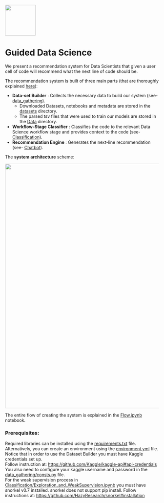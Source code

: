 <img src="https://github.com/TAU-DB/guided-ds/blob/master/Documentation/GDS_icon.png" width="100"/><br>
# Guided Data Science
 
 We present a recommendation system for Data Scientists that given a user cell of code  will recommend what the next line of code should be.
 
The recommendation system is built of three main parts (that are thoroughly explained <a href="https://github.com/TAU-DB/guided-ds/tree/master/Documentation">here</a>):

* <b>Data-set Builder</b> : Collects the necessary data to build our system (see- <a href="https://github.com/TAU-DB/guided-ds/tree/master/data_gathering">data_gathering</a>).
  * Downloaded Datasets, notebooks and metadata are stored in the <a href="https://github.com/TAU-DB/guided-ds/tree/master/datasets">datasets</a> directory.
  * The parsed tsv files that were used to train our models are stored in the <a href="https://github.com/TAU-DB/guided-ds/tree/master/data">Data</a> directory.
* <b>Workflow-Stage Classifier</b> : Classifies the code to the relevant Data Science workflow stage and provides context to the code (see- <a href="https://github.com/TAU-DB/guided-ds/tree/master/Classification">Classification</a>).
* <b>Recommendation Engine</b> : Generates the next-line recommendation (see- <a href="https://github.com/TAU-DB/guided-ds/tree/master/Chatbot">Chatbot</a>). 

The <b>system architecture</b> scheme:<br>

<img src="https://github.com/TAU-DB/guided-ds/blob/master/Documentation/system_arch.png" width="800"/>

The entire flow of creating the system is explained in the [Flow.ipynb](https://github.com/TAU-DB/guided-ds/blob/master/Flow.ipynb) notebook.

### Prerequisites:

Required libraries can be installed using the [requirements.txt](https://github.com/TAU-DB/guided-ds/blob/master/requirements.txt) file. Alternatively, you can create an environment using the [environment.yml](https://github.com/TAU-DB/guided-ds/blob/master/environment.yml) file.<br>
Notice that in order to use the Dataset Builder you must have Kaggle credentials set up.<br>
Follow instruction at: https://github.com/Kaggle/kaggle-api#api-credentials <br>
You also need to configure your kaggle username and password in the [data_gathering/consts.py](https://github.com/TAU-DB/guided-ds/blob/master/data_gathering/consts.py) file.
<br>For the weak supervision process in [Classification/Exploration_and_WeakSupervision.ipynb](https://github.com/TAU-DB/guided-ds/blob/master/Classification/Exploration_and_WeakSupervision.ipynb) you must have snorkel v0.7 installed.
snorkel does not support pip install. Follow instructions at: https://github.com/HazyResearch/snorkel#installation
